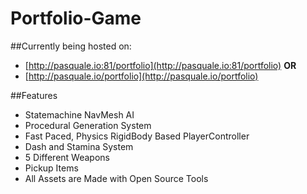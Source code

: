 # Portfolio-Game

##Currently being hosted on: 
- [http://pasquale.io:81/portfolio](http://pasquale.io:81/portfolio)
**OR**
- [http://pasquale.io/portfolio](http://pasquale.io/portfolio)

##Features
- Statemachine NavMesh AI
- Procedural Generation System
- Fast Paced, Physics RigidBody Based PlayerController
- Dash and Stamina System
- 5 Different Weapons
- Pickup Items
- All Assets are Made with Open Source Tools
